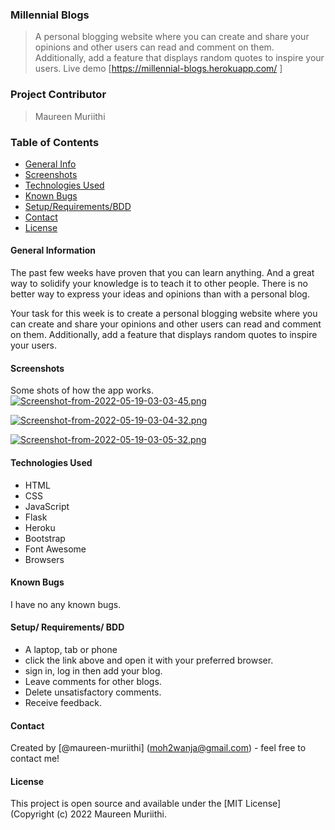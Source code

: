 ### Millennial Blogs

> A personal blogging website where you can create and share your opinions and other users can read and comment on them. Additionally, add a feature that displays random quotes to inspire your users. 
> Live demo [https://millennial-blogs.herokuapp.com/ ]

### Project Contributor

> Maureen Muriithi

### Table of Contents

- [General Info](#general-information)
- [Screenshots](#screenshots)
- [Technologies Used](#technologies-used)
- [Known Bugs](#known-bugs)
- [Setup/Requirements/BDD](#setup/requirements/bdd)
- [Contact](#contact)
- [License](#license)

#### General Information
The past few weeks have proven that you can learn anything. And a great way to solidify your knowledge is to teach it to other people. There is no better way to express your ideas and opinions than with a personal blog.

Your task for this week is to create a personal blogging website where you can create and share your opinions and other users can read and comment on them. Additionally, add a feature that displays random quotes to inspire your users. 

#### Screenshots
Some shots of how the app works.
[![Screenshot-from-2022-05-19-03-03-45.png](https://i.postimg.cc/MTg6S4pb/Screenshot-from-2022-05-19-03-03-45.png)](https://postimg.cc/0MdRGVmb)

[![Screenshot-from-2022-05-19-03-04-32.png](https://i.postimg.cc/rp3X042q/Screenshot-from-2022-05-19-03-04-32.png)](https://postimg.cc/Ffynw7K6)

[![Screenshot-from-2022-05-19-03-05-32.png](https://i.postimg.cc/qqc95Zh7/Screenshot-from-2022-05-19-03-05-32.png)](https://postimg.cc/K3zqKf5X)


#### Technologies Used

- HTML
- CSS
- JavaScript
- Flask
- Heroku
- Bootstrap
- Font Awesome
- Browsers

#### Known Bugs

I have no any known bugs.

#### Setup/ Requirements/ BDD
- A laptop, tab or phone
- click the link above and open it with your preferred browser.
- sign in, log in then add your blog.
- Leave comments for other blogs.
- Delete unsatisfactory comments.
- Receive feedback.

#### Contact

Created by [@maureen-muriithi] (moh2wanja@gmail.com) - feel free to contact me!

#### License

This project is open source and available under the [MIT License] (Copyright (c) 2022 Maureen Muriithi.

